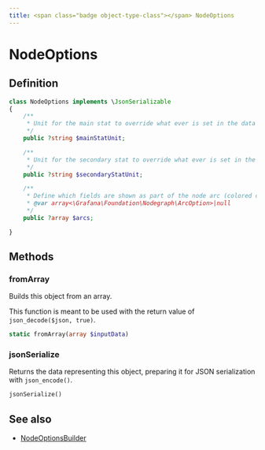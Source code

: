 ```yaml
---
title: <span class="badge object-type-class"></span> NodeOptions
---
```

# <span class="badge object-type-class"></span> NodeOptions

## Definition

```php
class NodeOptions implements \JsonSerializable
{
    /**
     * Unit for the main stat to override what ever is set in the data frame.
     */
    public ?string $mainStatUnit;

    /**
     * Unit for the secondary stat to override what ever is set in the data frame.
     */
    public ?string $secondaryStatUnit;

    /**
     * Define which fields are shown as part of the node arc (colored circle around the node).
     * @var array<\Grafana\Foundation\Nodegraph\ArcOption>|null
     */
    public ?array $arcs;

}
```
## Methods

### <span class="badge object-method"></span> fromArray

Builds this object from an array.

This function is meant to be used with the return value of `json_decode($json, true)`.

```php
static fromArray(array $inputData)
```

### <span class="badge object-method"></span> jsonSerialize

Returns the data representing this object, preparing it for JSON serialization with `json_encode()`.

```php
jsonSerialize()
```

## See also

 * <span class="badge builder"></span> [NodeOptionsBuilder](./builder-NodeOptionsBuilder.md)
